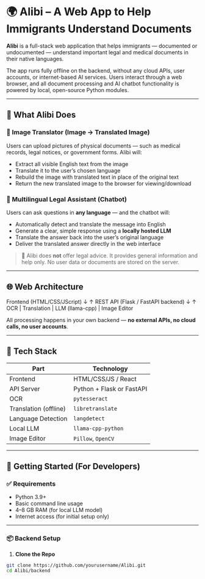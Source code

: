 # 🌍 Alibi – A Web App to Help Immigrants Understand Documents

**Alibi** is a full-stack web application that helps immigrants — documented or undocumented — understand important legal and medical documents in their native languages.

The app runs fully offline on the backend, without any cloud APIs, user accounts, or internet-based AI services. Users interact through a web browser, and all document processing and AI chatbot functionality is powered by local, open-source Python modules.

---

## 🧠 What Alibi Does

### 📸 Image Translator (Image → Translated Image)
Users can upload pictures of physical documents — such as medical records, legal notices, or government forms. Alibi will:
- Extract all visible English text from the image
- Translate it to the user’s chosen language
- Rebuild the image with translated text in place of the original text
- Return the new translated image to the browser for viewing/download

### 💬 Multilingual Legal Assistant (Chatbot)
Users can ask questions in **any language** — and the chatbot will:
- Automatically detect and translate the message into English
- Generate a clear, simple response using a **locally hosted LLM**
- Translate the answer back into the user’s original language
- Deliver the translated answer directly in the web interface

> 🔐 Alibi does **not** offer legal advice. It provides general information and help only. No user data or documents are stored on the server.

---

## 🌐 Web Architecture
Frontend (HTML/CSS/JScript)
↓ ↑
REST API (Flask / FastAPI backend)
↓ ↑
OCR | Translation | LLM (llama-cpp) | Image Editor


All processing happens in your own backend — **no external APIs, no cloud calls, no user accounts**.

---

## 🧰 Tech Stack

| Part                  | Technology                |
|-----------------------|---------------------------|
| Frontend              | HTML/CSS/JS / React       |
| API Server            | Python + Flask or FastAPI |
| OCR                   | `pytesseract`             |
| Translation (offline) | `libretranslate`          |
| Language Detection    | `langdetect`              |
| Local LLM             | `llama-cpp-python`        |
| Image Editor          | `Pillow`, `OpenCV`        |

---

## 🚀 Getting Started (For Developers)

### ✅ Requirements

- Python 3.9+
- Basic command line usage
- 4–8 GB RAM (for local LLM model)
- Internet access (for initial setup only)
---

### 📦 Backend Setup

1. **Clone the Repo**

```bash
git clone https://github.com/yourusername/Alibi.git
cd Alibi/backend



